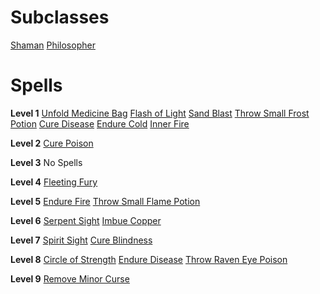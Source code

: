 <!-- TITLE: Alchemist -->
<!-- SUBTITLE: Alchemists are primarily interested in the conversion and transference of one material to another - at a cost. The main pillar of Alchemy is that of Equivalent Exchange: For every gain, there must be an equal loss. Alchemists can create amazing potions unseen elsewhere in the world, using specialized waters and plant materials. They can also create poisons, able to be applied to weapons, food, drink, and used directly on the target of the poisoning. Alchemists are able to imbue precious metals, and even convert them to new metals altogether -->

# Subclasses

[Shaman](shaman)
[Philosopher](philosopher)

# Spells

**Level 1**
[Unfold Medicine Bag](unfold-medicine-bag)
[Flash of Light](flash-of-light)
[Sand Blast](sand-blast)
[Throw Small Frost Potion](throw-small-frost-potion)
[Cure Disease](cure-disease)
[Endure Cold](endure-cold)
[Inner Fire](inner-fire)

**Level 2**
[Cure Poison](cure-poison)

**Level 3**
No Spells

**Level 4**
[Fleeting Fury](fleeting-fury)

**Level 5**
[Endure Fire](endure-fire)
[Throw Small Flame Potion](throw-small-flame-potion)

**Level 6**
[Serpent Sight](serpent-sight)
[Imbue Copper](imbue-copper)

**Level 7**
[Spirit Sight](spirit-sight)
[Cure Blindness](cure-blindness)

**Level 8**
[Circle of Strength](circle-of-strength)
[Endure Disease](endure-disease)
[Throw Raven Eye Poison](throw-raven-eye-poison)

**Level 9**
[Remove Minor Curse](remove-minor-curse)